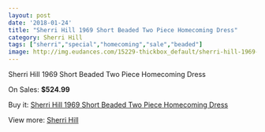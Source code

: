 ```yaml
---
layout: post
date: '2018-01-24'
title: "Sherri Hill 1969 Short Beaded Two Piece Homecoming Dress"
category: Sherri Hill
tags: ["sherri","special","homecoming","sale","beaded"]
image: http://img.eudances.com/15229-thickbox_default/sherri-hill-1969-short-beaded-two-piece-homecoming-dress.jpg
---
```

Sherri Hill 1969 Short Beaded Two Piece Homecoming Dress

On Sales: **$524.99**
<a href="https://www.eudances.com/en/sherri-hill/4511-sherri-hill-1969-short-beaded-two-piece-homecoming-dress.html"><amp-img layout="responsive" width="600" height="600" src="//img.eudances.com/15229-thickbox_default/sherri-hill-1969-short-beaded-two-piece-homecoming-dress.jpg" alt="Sherri Hill 1969 Short Beaded Two Piece Homecoming Dress 0" /></a>
<a href="https://www.eudances.com/en/sherri-hill/4511-sherri-hill-1969-short-beaded-two-piece-homecoming-dress.html"><amp-img layout="responsive" width="600" height="600" src="//img.eudances.com/15231-thickbox_default/sherri-hill-1969-short-beaded-two-piece-homecoming-dress.jpg" alt="Sherri Hill 1969 Short Beaded Two Piece Homecoming Dress 1" /></a>
<a href="https://www.eudances.com/en/sherri-hill/4511-sherri-hill-1969-short-beaded-two-piece-homecoming-dress.html"><amp-img layout="responsive" width="600" height="600" src="//img.eudances.com/15230-thickbox_default/sherri-hill-1969-short-beaded-two-piece-homecoming-dress.jpg" alt="Sherri Hill 1969 Short Beaded Two Piece Homecoming Dress 2" /></a>

Buy it: [Sherri Hill 1969 Short Beaded Two Piece Homecoming Dress](https://www.eudances.com/en/sherri-hill/4511-sherri-hill-1969-short-beaded-two-piece-homecoming-dress.html "Sherri Hill 1969 Short Beaded Two Piece Homecoming Dress")

View more: [Sherri Hill](https://www.eudances.com/en/80-Sherri-Hill "Sherri Hill")